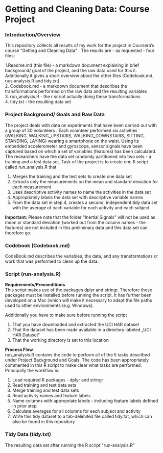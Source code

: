 # Getting and Cleaning Data: Course Project    
   
      
### Introduction/Overview  
This repository collects all results of my work for the project in Coursera’s course "Getting and Cleaning Data" . The results are - as requested - four files:  

1.Readme.md (this file) - a markdown document explaining in brief background/ goal of the project, and the raw data used for this it. Additionally it gives a short overview about the other files (Codebook.md, run-analysis.R and tidy.txt).  
2. Codebook.md - a markdown document that describes the transformations performed on the raw data and the resulting variables   
3. run_analysis.R - the r script actually doing these transformations  
4. tidy.txt - the resulting data set    
  
### Project Background/ Goals and Raw Data  
The project deals with data on experiments that have been carried out with a group of 30 volunteers . Each volunteer performed six activities (WALKING, WALKING_UPSTAIRS, WALKING_DOWNSTAIRS, SITTING, STANDING, LAYING) wearing a smartphone on the waist. Using its embedded accelerometer and gyroscope, sensor signals have been captured based on which a set of variables (features) has been calculated. The researchers have the data set randomly partitioned into two sets - a training and a test data set.
Task of the project is to create one R script called run_analysis.R that  
1.	Merges the training and the test sets to create one data set  
2.	Extracts only the measurements on the mean and standard deviation for each measurement   
3.	Uses descriptive activity names to name the activities in the data set  
4.	Appropriately labels the data set with descriptive variable names   
5.	From the data set in step 4, creates a second, independent tidy data set with the average of each variable for each activity and each subject   
  
**Important:** Please note that the folder "Inertial Signals" will not be used as mean or standard deviation (worked out from the column names - the features) are not included in this preliminary data and this data set can therefore go.
  
### Codebook (Codebook.md)    
CodeBook.md describes the variables, the data, and any transformations or work that was performed to clean up the data.

### Script (run-analysis.R)  
  
**Requirements/Preconditions**  
This script makes use of the packages dplyr and stringr. Therefore these packages must be installed before running the script.
It has further been developed on a Mac (which will make it necessary to adapt the file paths used to other environments (e.g. Windows).  
  
Additionally you have to make sure before running the script    
1.	That you have downloaded and extracted the UCI HAR dataset     
2.	That the dataset has been made available in a directory labeled „UCI HAR Dataset“  
3.	That the working directory is set to this location  

**Process Flow**  
run_analysis.R contains the code to perform all of the 5 tasks described under Project Background and Goals. The code has been appropriately commented in this R script to make clear what tasks are performed.
Principally the workflow is:  
1. Load required R packages - dplyr and stringr  
2. Read training and test data sets  
3. Merge training and test data sets   
4. Read activity names and feature labels  
5. Name columns with appropriate labels - including feature labels defined in prior step  
6. Calculate averages for all columns for each subject and activity  
7. Write this tidy dataset to a tab-delimited file called tidy.txt, which can also be found in this repository  

### Tidy Data (tidy.txt)
The resulting data set after running the R script "run-analysis.R"